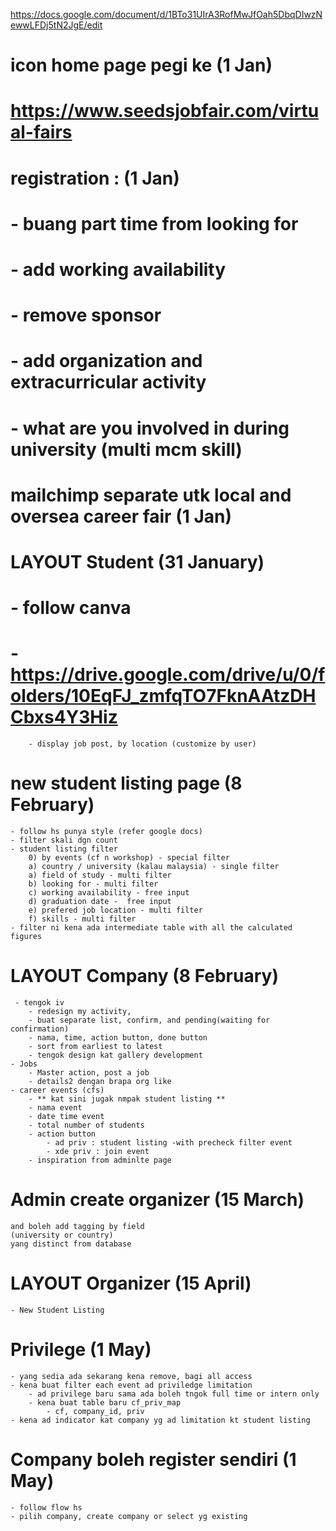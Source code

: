 https://docs.google.com/document/d/1BTo31UIrA3RofMwJfOah5DbqDIwzNewwLFDj5tN2JgE/edit

# icon home page pegi ke (1 Jan)
#    https://www.seedsjobfair.com/virtual-fairs

# registration : (1 Jan)
#    - buang part time from looking for
#    - add working availability 
#    - remove sponsor
#    - add organization and extracurricular activity
#        - what are you involved in during university (multi mcm skill)

# mailchimp separate utk local and oversea career fair (1 Jan)

# LAYOUT Student  (31 January)
#        - follow canva
#        - https://drive.google.com/drive/u/0/folders/10EqFJ_zmfqTO7FknAAtzDHCbxs4Y3Hiz 
        - display job post, by location (customize by user)
    
# new student listing page (8 February)
    - follow hs punya style (refer google docs)
    - filter skali dgn count
    - student listing filter
        0) by events (cf n workshop) - special filter
        a) country / university (kalau malaysia) - single filter
        a) field of study - multi filter
        b) looking for - multi filter
        c) working availability - free input
        d) graduation date -  free input
        e) prefered job location - multi filter
        f) skills - multi filter
    - filter ni kena ada intermediate table with all the calculated figures

# LAYOUT Company (8 February)
     - tengok iv
        - redesign my activity, 
        - buat separate list, confirm, and pending(waiting for confirmation)
        - nama, time, action button, done button
        - sort from earliest to latest
        - tengok design kat gallery development
    - Jobs 
        - Master action, post a job
        - details2 dengan brapa org like
    - career events (cfs)
        - ** kat sini jugak nmpak student listing **
        - nama event
        - date time event
        - total number of students
        - action button
            - ad priv : student listing -with precheck filter event
            - xde priv : join event 
        - inspiration from adminlte page

# Admin create organizer (15 March)
    and boleh add tagging by field
    (university or country) 
    yang distinct from database

# LAYOUT Organizer (15 April)
    - New Student Listing

# Privilege (1 May)
    - yang sedia ada sekarang kena remove, bagi all access
    - kena buat filter each event ad priviledge limitation
        - ad privilege baru sama ada boleh tngok full time or intern only 
        - kena buat table baru cf_priv_map
            - cf, company_id, priv
    - kena ad indicator kat company yg ad limitation kt student listing

# Company boleh register sendiri (1 May)
    - follow flow hs
    - pilih company, create company or select yg existing